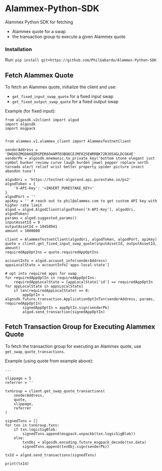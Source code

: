 # Alammex-Python-SDK
Alammex Python SDK for fetching
- Alammex quote for a swap
- the transaction group to execute a given Alammex quote

### Installation

Run: `pip install git+https://github.com/PhilGabardo/Alammex-Python-SDK`

## Fetch Alammex Quote

To fetch an Alammex quote, initialize the client and use:
- `get_fixed_input_swap_quote` for a fixed input swap
- `get_fixed_output_swap_quote` for a fixed output swap


Example (for fixed input):

```
from algosdk.v2client import algod
import algosdk
import msgpack


from alammex.v1.alammex_client import AlammexTestnetClient

senderAddress = 'DWQXOZMGDA6QZRSPER6O4AMTO3BQ6CEJMFO25EWRRBK72RJO54GLDCGK4E'
senderPk = algosdk.mnemonic.to_private_key('bottom stone elegant just symbol bunker review curve laugh burden jewel pepper replace north tornado alert relief wrist better property spider picture insect abandon tuna')

algodUri = 'https://testnet-algorand.api.purestake.io/ps2'
algodToken = {
	'X-API-Key': '<INSERT_PURESTAKE_KEY>'
}
algodPort = ''
apiKey = '' # reach out to phil@alammex.com to get custom API key with higher rate limit
algod = algod.AlgodClient(algodToken['X-API-Key'], algodUri, algodToken)
params = algod.suggested_params()
inputAssetId = 0
outputAssetId = 10458941
amount = 1000000

client = AlammexTestnetClient(algodUri, algodToken, algodPort, apiKey)
quote = client.get_fixed_input_swap_quote(inputAssetId, outputAssetId, amount)
requiredAppOptIns = quote.requiredAppOptIns

accountInfo = algod.account_info(senderAddress)
appsLocalState = accountInfo['apps-local-state']

# opt into required apps for swap
for requiredAppOptIn in requiredAppOptIns:
	requiredAppLocalState = [appLocalState['id'] == requiredAppOptIn for appLocalState in appsLocalState]
	if len(requiredAppLocalState) == 0:
		appOptIn = algosdk.future.transaction.ApplicationOptInTxn(senderAddress, params, requiredAppOptIn)
		signedAppOptIn = appOptIn.sign(senderPk)
		algod.send_transaction(signedAppOptIn)
```

## Fetch Transaction Group for Executing Alammex Quote

To fetch the transaction group for executing an Alammex quote, 
use `get_swap_quote_transactions`.

Example (using quote from example above):

```
...

slippage = 5
referrer = ''

txnGroup = client.get_swap_quote_transactions(
	senderAddress,
	quote,
	slippage,
	referrer
)

signedTxns = []
for txn in txnGroup.txns:
	if txn.logicSigBlob:
		signedTxns.append(msgpack.unpackb(txn.logicSigBlob))
	else:
		txnObj = algosdk.encoding.future_msgpack_decode(txn.data)
		signedTxns.append(txnObj.sign(senderPk))

txId = algod.send_transactions(signedTxns)

print(txId)
```





